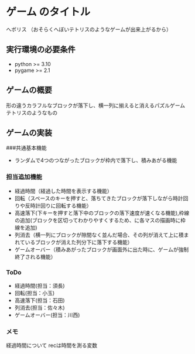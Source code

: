 # ゲーム のタイトル
へボリス
（おそらくへぼいテトリスのようなゲームが出来上がるから）
## 実行環境の必要条件
* python >= 3.10
* pygame >= 2.1

## ゲームの概要
形の違うカラフルなブロックが落下し、横一列に揃えると消えるパズルゲーム
テトリスのようなもの

## ゲームの実装
###共通基本機能
* ランダムで4つのつながったブロックが枠内で落下し、積みあがる機能

### 担当追加機能
* 経過時間（経過した時間を表示する機能）
* 回転（スペースのキーを押すと、落ちてきたブロックが落下しながら時計回りや反時計回りに回転する機能）
* 高速落下(下キーを押すと落下中のブロックの落下速度が速くなる機能),枠線の追加(ブロックを区切ってわかりやすくするため、に各マスの描画時に枠線を追加)
* 列消去（横一列にブロックが隙間なく並んだ場合、その列が消えて上に積まれているブロックが消えた列分下に落下する機能）
* ゲームオーバー（積みあがったブロックが画面外に出た時に、ゲームが強制終了される機能）

### ToDo
- 経過時間(担当：須長)
- 回転(担当：小玉)
- 高速落下(担当：石田)
- 列消去(担当：佐々木)
- ゲームオーバー(担当：川西)
### メモ
経過時間について
recは時間を測る変数


